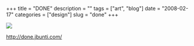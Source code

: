 +++
title = "DONE"
description = ""
tags = ["art", "blog"]
date = "2008-02-17"
categories = ["design"]
slug = "done"
+++


 

  <div id="screens-thumbs" class="clearfix">
    <div class="txt-center" id="design-submission"><a href="http://done.jbunti.com/"><img id='bluga-thumbnail-925' class='bluga-thumbnail large' src='http://media.konigi.com/bluga/
wt47f279dc95bd4_0.jpg'/></a></div>  
  </div>   
<p><a href="http://done.jbunti.com/">http://done.jbunti.com/</a></p>




